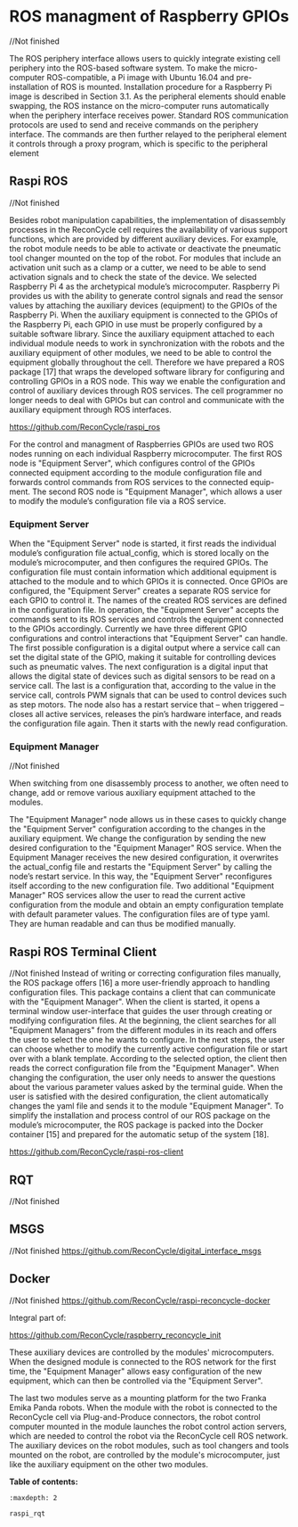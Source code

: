 # ROS managment of Raspberry GPIOs

//Not finished

The ROS periphery interface allows users to quickly integrate existing cell periphery into the ROS-based software system. To make the micro-computer
ROS-compatible, a Pi image with Ubuntu 16.04 and pre-installation of ROS is
mounted. Installation procedure for a Raspberry Pi image is described in Section 3.1. As the peripheral elements should enable swapping, the ROS instance
on the micro-computer runs automatically when the periphery interface receives
power. Standard ROS communication protocols are used to send and receive
commands on the periphery interface. The commands are then further relayed
to the peripheral element it controls through a proxy program, which is specific
to the peripheral element


## Raspi ROS
//Not finished


Besides robot manipulation capabilities, the implementation of disassembly processes in the
ReconCycle cell requires the availability of various support functions, which are provided by
different auxiliary devices. For example, the robot module needs to be able to activate or
deactivate the pneumatic tool changer mounted on the top of the robot. For modules that
include an activation unit such as a clamp or a cutter, we need to be able to send activation
signals and to check the state of the device. 
We selected Raspberry Pi 4 as the archetypical
module’s microcomputer. Raspberry Pi provides us with the ability to generate control signals
and read the sensor values by attaching the auxiliary devices (equipment) to the GPIOs of
the Raspberry Pi. When the auxiliary equipment is connected to the GPIOs of the Raspberry
Pi, each GPIO in use must be properly configured by a suitable software library. Since the
auxiliary equipment attached to each individual module needs to work in synchronization with
the robots and the auxiliary equipment of other modules, we need to be able to control the
equipment globally throughout the cell. 
Therefore we have prepared a ROS package [17] that
wraps the developed software library for configuring and controlling GPIOs in a ROS node.
This way we enable the configuration and control of auxiliary devices through ROS services.
The cell programmer no longer needs to deal with GPIOs but can control and communicate
with the auxiliary equipment through ROS interfaces.





https://github.com/ReconCycle/raspi_ros



For the control and managment of Raspberries GPIOs are used two ROS nodes
running on each individual Raspberry microcomputer. The first ROS node is "Equipment Server", which configures control of the GPIOs connected equipment according to the module configuration file and forwards control commands from ROS services to the connected equip-
ment. The second ROS node is "Equipment Manager", which allows a user to modify the module’s configuration file via a ROS service.

### Equipment Server


When the "Equipment Server" node is started, it first reads the individual module’s configuration file actual_config, which is stored locally on the module’s microcomputer, and then configures the required GPIOs. The configuration file must contain information which additional equipment is attached to the module and to which GPIOs it is connected. Once GPIOs are configured, the "Equipment Server" creates a separate ROS service for each GPIO to control it. The names of the created ROS services are defined in the configuration file. In operation, the "Equipment Server" accepts the commands sent to its ROS services and controls the equipment connected to the GPIOs accordingly. Currently we have three different GPIO configurations and control interactions that "Equipment Server" can handle. The first possible configuration is a digital output where a service call can set the digital state of the GPIO, making it suitable for controlling devices such as pneumatic valves. The next configuration is a digital input that allows the digital state of devices such as digital sensors to be read on a service call. The last is a configuration that, according to the value in the service call, controls PWM signals that can be used to control devices such as step motors. The node also has a restart service that – when triggered – closes all active services, releases the pin’s hardware interface, and reads the configuration file again. Then it starts with the newly read configuration.

### Equipment Manager

//Not finished

When switching from one disassembly process to another, we often need to change, add or remove various auxiliary equipment attached to the modules. 

The "Equipment Manager" node allows us in these cases to quickly change the "Equipment Server" configuration according to the changes in the auxiliary equipment. We change the configuration by sending the new desired configuration to the "Equipment Manager" ROS service. When the Equipment Manager receives the new desired configuration, it overwrites the actual_config file and restarts the "Equipment Server" by calling the node’s restart service. In this way, the "Equipment Server" reconfigures itself according to the new configuration file. Two additional "Equipment Manager" ROS services allow the user to read the current active configuration from the module and obtain an empty configuration template with default parameter values. The configuration files are of type yaml. They are human readable and can thus be modified manually.



## Raspi ROS Terminal Client

//Not finished
Instead of writing or correcting configuration files manually, the ROS package offers
[16] a more user-friendly approach to handling configuration files. This package contains
a client that can communicate with the "Equipment Manager". When the client is started,
it opens a terminal window user-interface that guides the user through creating or modifying
configuration files. At the beginning, the client searches for all "Equipment Managers" from the
different modules in its reach and offers the user to select the one he wants to configure. In the
next steps, the user can choose whether to modify the currently active configuration file or start
over with a blank template. According to the selected option, the client then reads the correct
configuration file from the "Equipment Manager". When changing the configuration, the user
only needs to answer the questions about the various parameter values asked by the terminal
guide. When the user is satisfied with the desired configuration, the client automatically changes
the yaml file and sends it to the module "Equipment Manager".
To simplify the installation and process control of our ROS package on the module’s microcomputer, the ROS package is packed into the Docker container [15] and prepared for the
automatic setup of the system [18].

https://github.com/ReconCycle/raspi-ros-client


## RQT
//Not finished

## MSGS
//Not finished
https://github.com/ReconCycle/digital_interface_msgs


## Docker
//Not finished
https://github.com/ReconCycle/raspi-reconcycle-docker

Integral part of:

https://github.com/ReconCycle/raspberry_reconcycle_init



These auxiliary devices are controlled by the modules' microcomputers. When the designed module is connected to the ROS network for the first time, the "Equipment Manager" allows easy configuration of the new equipment, which can then be controlled via the "Equipment Server".

The last two modules serve as a mounting platform for the two Franka Emika Panda robots. When the module with the robot is connected to the ReconCycle cell via Plug-and-Produce connectors, the robot control computer mounted in the module launches the robot control action servers, which are needed to control the robot via the ReconCycle cell ROS network. The auxiliary devices on the robot modules, such as tool changers and tools mounted on the robot, are controlled by the module's microcomputer, just like the auxiliary equipment on the other two modules.






**Table of contents:**

```{toctree}
:maxdepth: 2

raspi_rqt

```
